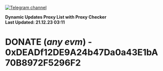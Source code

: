 [![Telegram channel](https://img.shields.io/endpoint?url=https://runkit.io/damiankrawczyk/telegram-badge/branches/master?url=https://t.me/n4z4v0d)](https://t.me/n4z4v0d) 

**Dynamic Updates Proxy List with Proxy Checker**  
**Last Updated: 21.12.23 03:11**

# DONATE (_any evm_) - 0xDEADf12DE9A24b47Da0a43E1bA70B8972F5296F2
